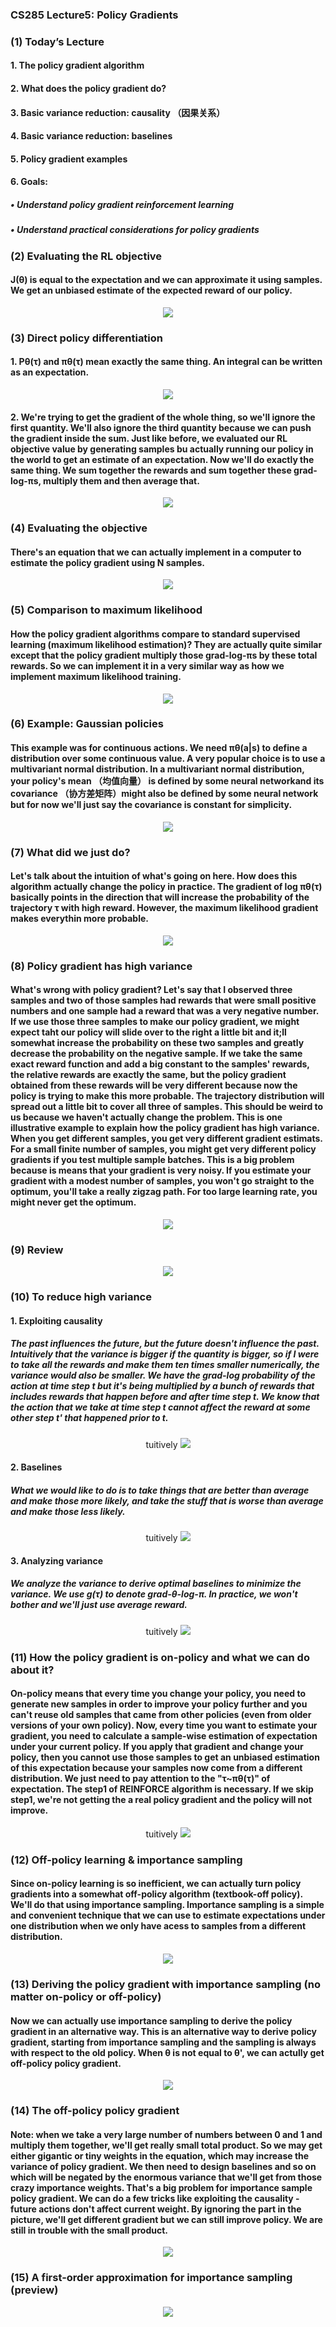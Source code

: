 ### CS285 Lecture5: Policy Gradients
### (1) Today’s Lecture
#### 1. The policy gradient algorithm
#### 2. What does the policy gradient do?
#### 3. Basic variance reduction: causality （因果关系）
#### 4. Basic variance reduction: baselines
#### 5. Policy gradient examples
#### 6. Goals:
##### • Understand policy gradient reinforcement learning 
##### • Understand practical considerations for policy gradients
### (2) Evaluating the RL objective
#### J(θ) is equal to the expectation and we can approximate it using samples. We get an unbiased estimate of the expected reward of our policy.
<p align="center">
<img src="/images/66.png"><br/>
</p>

### (3) Direct policy differentiation
#### 1. Pθ(τ) and πθ(τ) mean exactly the same thing. An integral can be written as an expectation.
<p align="center">
<img src="/images/67.png"><br/>
</p>

#### 2. We're trying to get the gradient of the whole thing, so we'll ignore the first quantity. We'll also ignore the third quantity because we can push the gradient inside the sum. Just like before, we evaluated our RL objective value by generating samples bu actually running our policy in the world to get an estimate of an expectation. Now we'll do exactly the same thing. We sum together the rewards and sum together these grad-log-πs, multiply them and then average that.
<p align="center">
<img src="/images/68.png"><br/>
</p>

### (4) Evaluating the objective
#### There's an equation that we can actually implement in a computer to estimate the policy gradient using N samples.
<p align="center">
<img src="/images/69.png"><br/>
</p>

### (5) Comparison to maximum likelihood
#### How the policy gradient algorithms compare to standard supervised learning (maximum likelihood estimation)? They are actually quite similar except that the policy gradient multiply those grad-log-πs by these total rewards. So we can implement it in a very similar way as how we implement maximum likelihood training.
<p align="center">
<img src="/images/70.png"><br/>
</p>

### (6) Example: Gaussian policies
#### This example was for continuous actions. We need πθ(a|s) to define a distribution over some continuous value. A very popular choice is to use a multivariant normal distribution. In a multivariant normal distribution, your policy's mean （均值向量） is defined by some neural networkand its covariance （协方差矩阵）might also be defined by some neural network but for now we'll just say the covariance is constant for simplicity. 
<p align="center">
<img src="/images/71.png"><br/>
</p>

### (7) What did we just do?
#### Let's talk about the intuition of what's going on here. How does this algorithm actually change the policy in practice. The gradient of log πθ(τ) basically points in the direction that will increase the probability of the trajectory τ with high reward. However, the maximum likelihood gradient makes everythin more probable.
<p align="center">
<img src="/images/72.png"><br/>
</p>

### (8) Policy gradient has high variance 
#### What's wrong with policy gradient? Let's say that I observed three samples and two of those samples had rewards that were small positive numbers and one sample had a reward that was a very negative number. If we use those three samples to make our policy gradient, we might expect taht our policy will slide over to the right a little bit and it;ll somewhat increase the probability on these two samples and greatly decrease the probability on the negative sample. If we take the same exact reward function and add a big constant to the samples' rewards, the relative rewards are exactly the same, but the policy gradient obtained from these rewards will be very different because now the policy is trying to make this more probable. The trajectory distribution will spread out a little bit to cover all three of samples. This should be weird to us because we haven't actually change the problem. This is one illustrative example to explain how the policy gradient has high variance. When you get different samples, you get very different gradient estimats. For a small finite number of samples, you might get very different policy gradients if you test multiple sample batches. This is a big problem because is means that your gradient is very noisy. If you estimate your gradient with a modest number of samples, you won't go straight to the optimum, you'll take a really zigzag path. For too large learning rate, you might never get the optimum.
<p align="center">
<img src="/images/73.png"><br/>
</p>

### (9) Review
<p align="center">
<img src="/images/74.png"><br/>
</p>

### (10) To reduce high variance
#### 1. Exploiting causality 
##### The past influences the future, but the future doesn't influence the past. Intuitively that the variance is bigger if the quantity is bigger, so if I were to take all the rewards and make them ten times smaller numerically, the variance would also be smaller. We have the grad-log probability of the action at time step t but it's being multiplied by a bunch of rewards that includes rewards that happen before and after time step t. We know that the action that we take at time step t cannot affect the reward at some other step t' that happened prior to t.
<p align="center">tuitively
<img src="/images/75.png"><br/>
</p>

#### 2. Baselines
##### What we would like to do is to take things that are better than average and make those more likely, and take the stuff that is worse than average and make those less likely.
<p align="center">tuitively
<img src="/images/76.png"><br/>
</p>

#### 3. Analyzing variance
##### We analyze the variance to derive optimal baselines to minimize the variance. We use g(τ) to denote grad-θ-log-π. In practice, we won't bother and we'll just use average reward.
<p align="center">tuitively
<img src="/images/77.png"><br/>
</p>

### (11) How the policy gradient is on-policy and what we can do about it?
#### On-policy means that every time you change your policy, you need to generate new samples in order to improve your policy further and you can't reuse old samples that came from other policies (even from older versions of your own policy). Now, every time you want to estimate your gradient, you need to calculate a sample-wise estimation of expectation under your current policy. If you apply that gradient and change your policy, then you cannot use those samples to get an unbiased estimation of this expectation because your samples now come from a different distribution. We just need to pay attention to the "τ~πθ(τ)" of expectation. The step1 of REINFORCE algorithm is necessary. If we skip step1, we're not getting the a real policy gradient and the policy will not improve.
<p align="center">tuitively
<img src="/images/78.png"><br/>
</p>

### (12) Off-policy learning & importance sampling
#### Since on-policy learning is so inefficient, we can actually turn policy gradients into a somewhat off-policy algorithm (textbook-off policy). We'll do that using importance sampling. Importance sampling is a simple and convenient technique that we can use to estimate expectations under one distribution when we only have acess to samples from a different distribution. 
<p align="center">
<img src="/images/79.png"><br/>
</p>

### (13) Deriving the policy gradient with importance sampling (no matter on-policy or off-policy)
#### Now we can actually use importance sampling to derive the policy gradient in an alternative way. This is an alternative way to derive policy gradient, starting from importance sampling and the sampling is always with respect to the old policy. When θ is not equal to θ', we can actully get off-policy policy gradient.
<p align="center">
<img src="/images/80.png"><br/>
</p>

### (14) The off-policy policy gradient
#### Note: when we take a very large number of numbers between 0 and 1 and multiply them together, we'll get really small total product. So we may get either gigantic or tiny weights in the equation, which may increase the variance of policy gradient. We then need to design baselines and so on which will be negated by the enormous variance that we'll get from those crazy importance weights. That's a big problem for importance sample policy gradient. We can do a few tricks like exploiting the causality - future actions don't affect current weight. By ignoring the part in the picture, we'll get different gradient but we can still improve policy. We are still in trouble with the small product.
<p align="center">
<img src="/images/81.png"><br/>
</p>

### (15) A first-order approximation for importance sampling (preview)
<p align="center">
<img src="/images/82.png"><br/>
</p>











